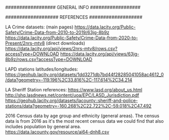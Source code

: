 ################## GENERAL INFO ##################


################### REFERENCES ###################

LA Crime datasets:
(main pages)
https://data.lacity.org/Public-Safety/Crime-Data-from-2010-to-2019/63jg-8b9z
https://data.lacity.org/Public-Safety/Crime-Data-from-2020-to-Present/2nrs-mtv8
(direct downloads)
https://data.lacity.org/api/views/2nrs-mtv8/rows.csv?accessType=DOWNLOAD
https://data.lacity.org/api/views/63jg-8b9z/rows.csv?accessType=DOWNLOAD

LAPD stations latitudes/longitudes:
https://geohub.lacity.org/datasets/1dd3271db7bd44f28285041058ac4612_0/data?geometry=-119.196%2C33.816%2C-117.614%2C34.214

LA Sheriff Station references:
https://www.lasd.org/about_us.html
http://shq.lasdnews.net/content/uoa/EPC/LASD_Jurisdiction.pdf
https://geohub.lacity.org/datasets/lacounty::sheriff-and-police-stations/data?geometry=-160.268%2C22.722%2C-59.018%2C47.492

2016 Census data by age group and ethnicity (general areas).
The census data is from 2016 as it's the most recent census data we could find that also includes population by general area.
https://data.lacounty.gov/resource/ai64-dnh8.csv